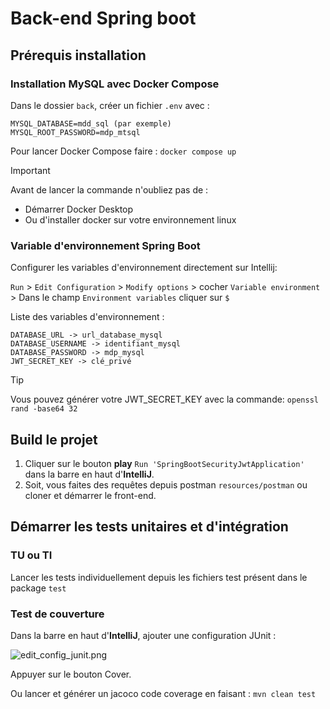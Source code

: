 # Back-end Spring boot

## Prérequis installation

### Installation MySQL avec Docker Compose

Dans le dossier `back`, créer un fichier `.env` avec :

```
MYSQL_DATABASE=mdd_sql (par exemple)
MYSQL_ROOT_PASSWORD=mdp_mtsql
```

Pour lancer Docker Compose faire : `docker compose up `

> [!IMPORTANT]
> Avant de lancer la commande n'oubliez pas de :
> - Démarrer Docker Desktop
> - Ou d'installer docker sur votre environnement linux

### Variable d'environnement Spring Boot

Configurer les variables d'environnement directement sur Intellij:

`Run` > `Edit Configuration` > `Modify options` > cocher `Variable environment` >
Dans le champ `Environment variables` cliquer sur `$`

Liste des variables d'environnement :

```
DATABASE_URL -> url_database_mysql
DATABASE_USERNAME -> identifiant_mysql
DATABASE_PASSWORD -> mdp_mysql
JWT_SECRET_KEY -> clé_privé
```
> [!TIP]
> Vous pouvez générer votre JWT_SECRET_KEY avec la commande:
> `openssl rand -base64 32`

## Build le projet

1. Cliquer sur le bouton **play** `Run 'SpringBootSecurityJwtApplication'` dans la barre en haut d'**IntelliJ**.
2. Soit, vous faites des requêtes depuis postman `resources/postman` ou cloner et démarrer le front-end.

## Démarrer les tests unitaires et d'intégration

### TU ou TI

Lancer les tests individuellement depuis les fichiers test présent dans le package `test`

### Test de couverture

Dans la barre en haut d'**IntelliJ**, ajouter une configuration JUnit :

![edit_config_junit.png](../ressources/images/edit_config_junit.png)

Appuyer sur le bouton Cover.

Ou lancer et générer un jacoco code coverage en faisant : `mvn clean test`